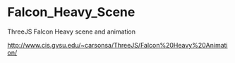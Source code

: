 # Falcon_Heavy_Scene
ThreeJS Falcon Heavy scene and animation

http://www.cis.gvsu.edu/~carsonsa/ThreeJS/Falcon%20Heavy%20Animation/
